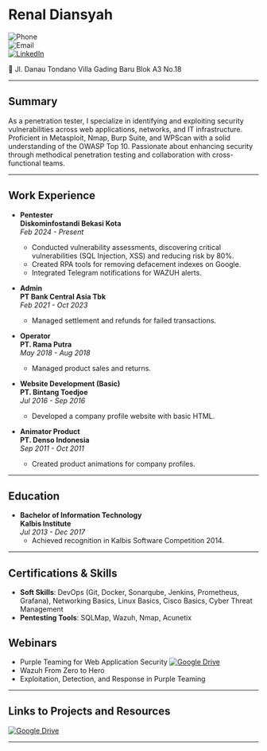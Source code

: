 # Renal Diansyah

![Phone](https://img.shields.io/badge/-081807388143-grey?style=flat&logo=phone)  
![Email](https://img.shields.io/badge/-renaldiansyah16@gmail.com-c14438?style=flat&logo=Gmail&logoColor=white)  
[![LinkedIn](https://img.shields.io/badge/-LinkedIn-blue?style=flat&logo=Linkedin&logoColor=white)](https://www.linkedin.com/in/renaldiansyah16)  

📍 Jl. Danau Tondano Villa Gading Baru Blok A3 No.18

---

## Summary
As a penetration tester, I specialize in identifying and exploiting security vulnerabilities across web applications, networks, and IT infrastructure. Proficient in Metasploit, Nmap, Burp Suite, and WPScan with a solid understanding of the OWASP Top 10. Passionate about enhancing security through methodical penetration testing and collaboration with cross-functional teams.

---

## Work Experience

- **Pentester**  
  **Diskominfostandi Bekasi Kota**  
  *Feb 2024 - Present*  
  - Conducted vulnerability assessments, discovering critical vulnerabilities (SQL Injection, XSS) and reducing risk by 80%.
  - Created RPA tools for removing defacement indexes on Google.
  - Integrated Telegram notifications for WAZUH alerts.

- **Admin**  
  **PT Bank Central Asia Tbk**  
  *Feb 2021 - Oct 2023*  
  - Managed settlement and refunds for failed transactions.

- **Operator**  
  **PT. Rama Putra**  
  *May 2018 - Aug 2018*  
  - Managed product sales and returns.

- **Website Development (Basic)**  
  **PT. Bintang Toedjoe**  
  *Jul 2016 - Sep 2016*  
  - Developed a company profile website with basic HTML.

- **Animator Product**  
  **PT. Denso Indonesia**  
  *Sep 2011 - Oct 2011*  
  - Created product animations for company profiles.

---

## Education
- **Bachelor of Information Technology**  
  **Kalbis Institute**  
  *Jul 2013 - Dec 2017*  
  - Achieved recognition in Kalbis Software Competition 2014.

---

## Certifications & Skills
- **Soft Skills**: DevOps (Git, Docker, Sonarqube, Jenkins, Prometheus, Grafana), Networking Basics, Linux Basics, Cisco Basics, Cyber Threat Management
- **Pentesting Tools**: SQLMap, Wazuh, Nmap, Acunetix

## Webinars
- Purple Teaming for Web Application Security [![Google Drive](https://img.shields.io/badge/-Google%20Drive-4285F4?style=flat&logo=googledrive&logoColor=white)](https://drive.google.com/file/d/1uKEHxN76OYBUa1sqwl6u_bN7OoPnnNGX/view?usp=drive_link)
- Wazuh From Zero to Hero
- Exploitation, Detection, and Response in Purple Teaming

---

## Links to Projects and Resources
[![Google Drive](https://img.shields.io/badge/-Google%20Drive-4285F4?style=flat&logo=googledrive&logoColor=white)](https://drive.google.com/file/d/1uKEHxN76OYBUa1sqwl6u_bN7OoPnnNGX/view?usp=drive_link)

---

